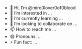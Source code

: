 - 👋 Hi, I’m @miro0lover0of0blood
- 👀 I’m interested in ...
- 🌱 I’m currently learning ...
- 💞️ I’m looking to collaborate on ...
- 📫 How to reach me ...
- 😄 Pronouns: ...
- ⚡ Fun fact: ...

<!---
miro0lover0of0blood/miro0lover0of0blood is a ✨ special ✨ repository because its `README.md` (this file) appears on your GitHub profile.
You can click the Preview link to take a look at your changes.
--->
